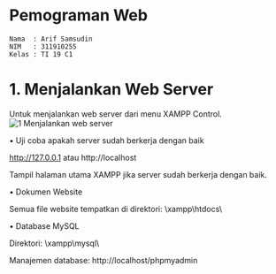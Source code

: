 # Pemograman Web
~~~
Nama  : Arif Samsudin
NIM   : 311910255
Kelas : TI 19 C1
~~~
# 1. Menjalankan Web Server
Untuk menjalankan web server dari menu XAMPP Control.
![1  Menjalankan web server](https://user-images.githubusercontent.com/81839328/118350422-c1fda900-b580-11eb-85a5-58dacfc133b0.JPG)

• Uji coba apakah server sudah berkerja dengan baik

http://127.0.0.1 atau http://localhost

Tampil halaman utama XAMPP jika server sudah berkerja dengan baik.

• Dokumen Website

Semua file website tempatkan di direktori: \xampp\htdocs\

• Database MySQL

Direktori: \xampp\mysql\

Manajemen database: http://localhost/phpmyadmin
